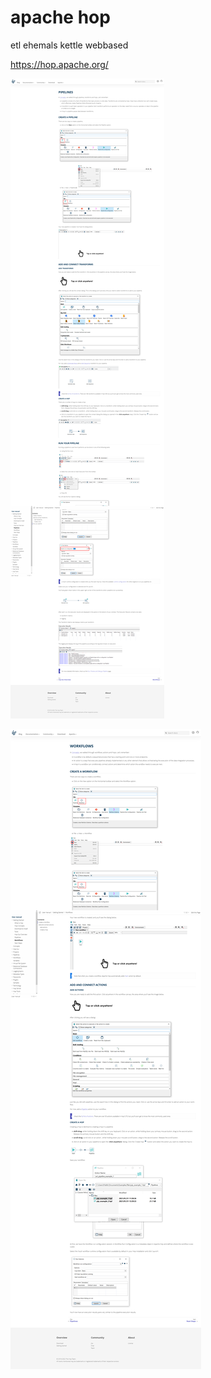 # apache hop

etl ehemals kettle
webbased

https://hop.apache.org/

![pipeline](../pics/2022-02-18-09-24-03.png)

![workfow](../pics/2022-02-18-09-25-31.png)
